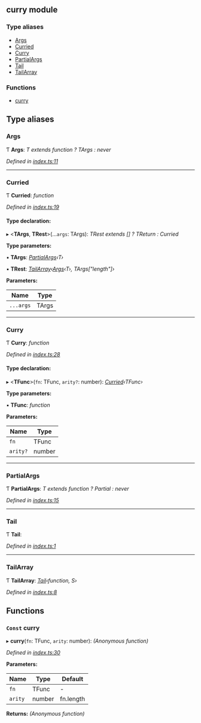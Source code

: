 ## curry module

### Type aliases

* [Args](README.md#args)
* [Curried](README.md#curried)
* [Curry](README.md#curry)
* [PartialArgs](README.md#partialargs)
* [Tail](README.md#tail)
* [TailArray](README.md#tailarray)

### Functions

* [curry](README.md#const-curry)

## Type aliases

###  Args

Ƭ **Args**: *T extends function ? TArgs : never*

*Defined in [index.ts:11](https://github.com/andres-kovalev/pragmatic-streams/blob/08c08d4/src/utility/curry/index.ts#L11)*

___

###  Curried

Ƭ **Curried**: *function*

*Defined in [index.ts:19](https://github.com/andres-kovalev/pragmatic-streams/blob/08c08d4/src/utility/curry/index.ts#L19)*

#### Type declaration:

▸ <**TArgs**, **TRest**>(...`args`: TArgs): *TRest extends [] ? TReturn : Curried<function>*

**Type parameters:**

▪ **TArgs**: *[PartialArgs](README.md#partialargs)‹T›*

▪ **TRest**: *[TailArray](README.md#tailarray)‹[Args](README.md#args)‹T›, TArgs["length"]›*

**Parameters:**

Name | Type |
------ | ------ |
`...args` | TArgs |

___

###  Curry

Ƭ **Curry**: *function*

*Defined in [index.ts:28](https://github.com/andres-kovalev/pragmatic-streams/blob/08c08d4/src/utility/curry/index.ts#L28)*

#### Type declaration:

▸ <**TFunc**>(`fn`: TFunc, `arity?`: number): *[Curried](README.md#curried)‹TFunc›*

**Type parameters:**

▪ **TFunc**: *function*

**Parameters:**

Name | Type |
------ | ------ |
`fn` | TFunc |
`arity?` | number |

___

###  PartialArgs

Ƭ **PartialArgs**: *T extends function ? Partial<TArgs> : never*

*Defined in [index.ts:15](https://github.com/andres-kovalev/pragmatic-streams/blob/08c08d4/src/utility/curry/index.ts#L15)*

___

###  Tail

Ƭ **Tail**:

*Defined in [index.ts:1](https://github.com/andres-kovalev/pragmatic-streams/blob/08c08d4/src/utility/curry/index.ts#L1)*

___

###  TailArray

Ƭ **TailArray**: *[Tail](README.md#tail)‹function, S›*

*Defined in [index.ts:8](https://github.com/andres-kovalev/pragmatic-streams/blob/08c08d4/src/utility/curry/index.ts#L8)*

## Functions

### `Const` curry

▸ **curry**(`fn`: TFunc, `arity`: number): *(Anonymous function)*

*Defined in [index.ts:30](https://github.com/andres-kovalev/pragmatic-streams/blob/08c08d4/src/utility/curry/index.ts#L30)*

**Parameters:**

Name | Type | Default |
------ | ------ | ------ |
`fn` | TFunc | - |
`arity` | number | fn.length |

**Returns:** *(Anonymous function)*
